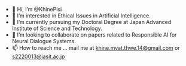 - 👋 Hi, I’m @KhinePisi
- 👀 I’m interested in Ethical Issues in Artificial Intelligence.
- 🌱 I’m currently pursuing my Doctoral Degree at Japan Advanced Institute of Science and Technology.
- 💞️ I’m looking to collaborate on papers related to Responsible AI for Neural Dialogue Systems.
- 📫 How to reach me ... mail me at khine.myat.thwe.14@gmail.com or s2220013@jasit.ac.jp

<!---
KhinePisi/KhinePisi is a ✨ special ✨ repository because its `README.md` (this file) appears on your GitHub profile.
You can click the Preview link to take a look at your changes.
--->
